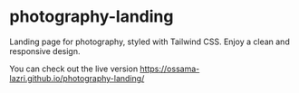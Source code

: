 # photography-landing
Landing page for photography, styled with Tailwind CSS. Enjoy a clean and responsive design.

You can check out the live version https://ossama-lazri.github.io/photography-landing/
